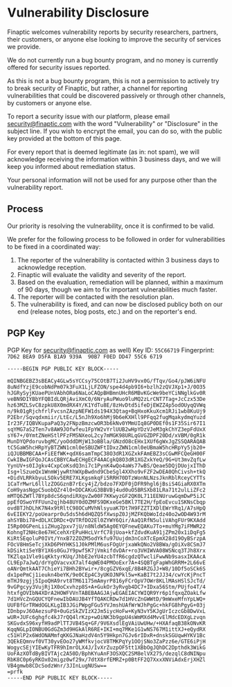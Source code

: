 # Vulnerability Disclosure

Finaptic welcomes vulnerability reports by security researchers, partners, their customers, or anyone else looking to improve the security of services we provide.

We do not currently run a bug bounty program, and no money is currently offered for security issues reported. 

As this is not a bug bounty program, this is not a permission to actively try to break security of Finaptic, but rather, a channel for reporting vulnerabilities that could be discovered passively or through other channels, by customers or anyone else.

To report a security issue with our platform, please email security@finaptic.com with the word "Vulnerability" or "Disclosure" in the subject line. If you wish to encrypt the email, you can do so, with the public key provided at the bottom of this page.

For every report that is deemed legitimate (as in: not spam), we will acknowledge receiving the information within 3 business days, and we will keep you informed about remediation status.

Your personal information will not be used for any purpose other than the vulnerability report.

## Process

Our priority is resolving the vulnerability, once it is confirmed to be valid.

We prefer for the following process to be followed in order for vulnerabilities to be fixed in a coordinated way:

1. The reporter of the vulnerability is contacted within 3 business days to acknowledge reception.
2. Finaptic will evaluate the validity and severity of the report.
3. Based on the evaluation, remediation will be planned, within a maximum of 90 days, though we aim to fix important vulnerabilities much faster.
4. The reporter will be contacted with the resolution plan.
5. The vulnerability is fixed, and can now be disclosed publicy both on our end (release notes, blog posts, etc.) and on the reporter's end.

## PGP Key

PGP Key for security@finaptic.com as well) Key ID: `55C66719` Fingerprint: `7D62 BEA9 D5FA B1A9 939A  90B7 F0ED DD47 55C6 6719`

```
-----BEGIN PGP PUBLIC KEY BLOCK-----

mQINBGEBZ3sBEACy4GLw5sYCCsy75COtB7Ti2JuHV9vx0G/fTqv/Go4/pJW6iNFU
8uNdfYzjE9cobNdPm07k3FuX1LjLFZON/spe4d4pb9I6+bzlh2zQVJXp1+J/0O35
hJGRySyjKUaePUnVAbhORa6NaLoCAQpBHBmnUHcR6MBvKGcWe9beYCiNNglkGv0R
veBN9DIYBbYFQBIdLQRjAviXmC0/6NryAuPWuo9luMQ2zLrCNT7Tag+JcCzx53De
hz63MZLSvC8zpkU8X0mdRX4Y/K1YdTu8E/8zHvDtd5ifeDjEWZZ4p5odOUyqQVWq
n/9k01gRjchfrlFvcsnZAzpNEFW1ds194X3Qtag+BqHxoKkuXcm1RJi1wb8KuUj9
P2Ebr/Sqvqdxmiir/LtEc/L5nJh9Xo6hMj9b6eKXHll9PFqq2fugMqakydmqYuzd
Ir23F/IQBVKupaPaQ3y2FNpzBmzcwOR3b6kNv0YMmUIq8GP0DEf0s1F35Sir67I1
sqYMG7aS2Ten7v8AW9JOfwfeu1FpYW2vYrlUUB2wHpYDzVJeM3gkChYZ3epFdUxX
sY67+/0YmtZNeHStlPFzFMSNXeoL2cy7mMGK98URLqGVGZDPF20Dd/xVBM/0gR1k
MunDYQPdoruvbgMC/yoOddDMjW13oBBla/GNzdO8cEHx1XUf6gWxJgZSSQARAQAB
tC5GaW5hcHRpYyBTZWN1cml0eSBUZWFtIDxzZWN1cml0eUBmaW5hcHRpYy5jb20+
iQJUBBMBCAA+FiEEfWK+qdX6samTmpC38O3dR1XGZxkFAmEBZ3sCGwMFCQeGH00F
CwkIBwIGFQoJCAsCBBYCAwECHgECF4AACgkQ8O3dR1XGZxkYeQ/9G+Ut3mvZqfLw
YynUV+s0IJgkv4CxpCoKsdQ3ni7c1PynK4wQo4aWs77wBS/Qeae5DQjDUojxIThD
Isg+lSzueQx1WnmWjywRthWXpBwdnd9CbeSgl4XXho9vFZF2wDEA0QhCivsh+tkQ
+DidVLRRkbyuLSOkv5ERE7XLKgsmkqFi5RRH70DTzWonNLNzsJknRblRceyCYTTs
1CaTrMwrL6lllzZOGGznB7rEcy4jZ/bdzo7FXDF0jDFR9hgl6jBsiS4GiaRX0XTm
CoH9yasNgpC5uobQZr4l0+DDCAKuG3BBVBj4ud0uO5BRSXb81LRa71t2ulLiZFc2
mMTQ6ZWTl7BYp8dcS6qndiRXgvZw00F7KKwyzGF2QK0L711EENUruwGqmDwP5iJC
ppEfOSwoYFFUun2qjhb48UY0dOZMFS9DKxeGe5BKl7TE2H/fpEoEvcu1SKNsCbqp
ovdBTJhDLhK7N4x9tRltC98OCuMVhNlsyuaK7Dt7H9FZZTIXDlEWrYRq1/A7sHpQ
6vEIEKY2/poUearpr0u5ds5h6dHQZQ5fXwspZ0JjMZFKQbWoIdz40o2wOD4W93rM
ahSYBbi78+dDLXCDRDc+QVTRfDO2El0ZYWY6Qir/AaQ1RfN5uliVAhgFUr9KXAdd
I5Rp00GPenLiiZHug2pxv7jU/n8NldW5Ag0EYQFnewEQAKu7To+muYMg7iFMWR22
KohngT2NHc8e67HCcehXrEPuHHcLVrfC78jUoa+kfZdvdKuA91jZPm20x1iDqFg5
KiRtSEqoluP0IVt/YnxB72ZOZM5odYkfu97Uujdm3nCoXTcEpmX28d19OyBSrzpA
FOcV8HmSeTcjXkD6PHYHKS1J0kPMlM6usFOgUrjxaWkQNo2V8BWa/gOiXv8CSmJ7
kDSikti5eYBY1X6s0GuJY9pwf5K7jVmkifdvDAr+ro3VHIWVA08WSNcq3TJh8Xrx
TKZlqa1Vle9iqKktyrKUq/JhbE2eYU4zcbTfR6cgdzQTwcliFwwNb9sasxIKAAcA
CL9Ep7aJwQ/drYgOVacvxX7alf4qWE04PMOoExr7A+4SQBTgFapWhGRRM+2L66vE
oANrQmtkAAT7ChieYi7BHh2BYwir+/8cgGZV6xqE/8B4RZGJJ+W8/10Df5oSCk6S
dx1pePmCj1ieukn4beYK/9e0CEp4C3yUKOJNPkl5w+KaBI7t2JJ34/cwYcKjPncT
mTHJ9zgjj5IpoQHA9rvt8TM61175mAmyrP816yFCrOpV7OWr8KLlMAsHSlSJcTd/
9vGPgcyy3VujRj1X0oCxvhzp8S+A+GukOr3yRvgb4DC7+IDxa56Stm/PUjfo4T/4
htxfgOVIbN4XDrA2HOWFVVnTABEBAAGJAjwEGAEIACYWIQR9Yr6p1fqxqZOakLfw
7d1HVcZnGQUCYQFnewIbDAUJB4YfTQAKCRDw7d1HVcZnGWWtD/9mWxeMfnYpLWQ+
UUFBfGrTRWdOGLKLgIB3JGiPWpgFGu5YVJmshUAfWrWJhPgGc+hkFG8hPgyG+03j
IDnbpvJ6OAezsuP8+0uGzSkZVIzX2Jm5iycHoFw+KyN3vY5KJgUrIczcGb8DwVxL
wUR+JUFc6ghgfc4kJ7rQQ4lrKzp+wOiNK3b9gpU4sWmMXd4MvvElMdcEDXgLzvqn
SKGvdxS96xyfH9adPlTTJVB4Sq+GF/9V6XsdlEgVAiUwUHw/+HXAfaqB38kONvKR
KqqNGLpIONBU0GdGZm3d9HGkAlR6RE+IKI+mq7MKe1G1wNS767M1ittXJ+eQydRX
c51HlP2x6WdONAMmfqKKGJNaHzdV4n5Y9Hkpn7GJv6rIDxR+dnskSGUqwHYKV1Bc
3QEkEQmnvf0VT30yvEOo27yWMfkvjocV8TMKPqYy1OOjSNo3ZaPzz6e/GTE6iPjH
WogycSEjYIEwKyTFR9hImrOLX4J/IvXrZuzpOF5tt1XBbOgJQhDC2Dpthdk3WikG
UoFAzXOTdByBIVTAjc2A50D/BphKYuAnF3OSXQC2SM8elVX275/dezqlC8dNINpu
RbK8C0p6yRKOx02migz0wf29x/7dtX8rfEMRZ+p0BtFF2Q7XxxXNViAdxErjXHZl
VB4gmwb8CDcSodzWnr/3JInLugNUSw==
=prfk
-----END PGP PUBLIC KEY BLOCK-----
```